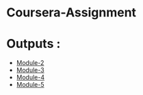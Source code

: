 # Coursera-Assignment

# Outputs :

* [Module-2](https://isudhanshu07.github.io/coursera-assignment/Module-2/)
* [Module-3](https://isudhanshu07.github.io/coursera-assignment/Module-3/)
* [Module-4](https://isudhanshu07.github.io/coursera-assignment/Module-4/)
* [Module-5](https://isudhanshu07.github.io/coursera-assignment/Module-5/)